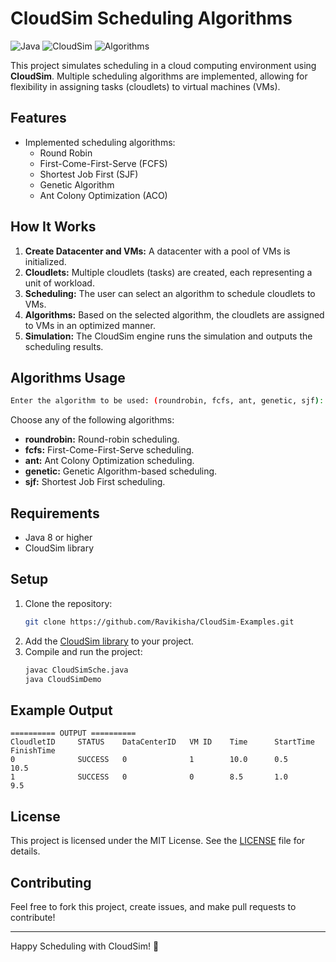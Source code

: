 # CloudSim Scheduling Algorithms

![Java](https://img.shields.io/badge/Java-ED8B00?style=for-the-badge&logo=java&logoColor=white)
![CloudSim](https://img.shields.io/badge/CloudSim-0077B5?style=for-the-badge&logo=cloud&logoColor=white)
![Algorithms](https://img.shields.io/badge/Algorithms-%F0%9F%A7%91%E2%80%8D%F0%9F%94%A7-4C8CBF?style=for-the-badge)

This project simulates scheduling in a cloud computing environment using **CloudSim**. Multiple scheduling algorithms are implemented, allowing for flexibility in assigning tasks (cloudlets) to virtual machines (VMs).

## Features

- Implemented scheduling algorithms:
  - Round Robin
  - First-Come-First-Serve (FCFS)
  - Shortest Job First (SJF)
  - Genetic Algorithm
  - Ant Colony Optimization (ACO)

## How It Works

1. **Create Datacenter and VMs:** A datacenter with a pool of VMs is initialized.
2. **Cloudlets:** Multiple cloudlets (tasks) are created, each representing a unit of workload.
3. **Scheduling:** The user can select an algorithm to schedule cloudlets to VMs.
4. **Algorithms:** Based on the selected algorithm, the cloudlets are assigned to VMs in an optimized manner.
5. **Simulation:** The CloudSim engine runs the simulation and outputs the scheduling results.

## Algorithms Usage

```bash
Enter the algorithm to be used: (roundrobin, fcfs, ant, genetic, sjf): genetic
```

Choose any of the following algorithms:
- **roundrobin:** Round-robin scheduling.
- **fcfs:** First-Come-First-Serve scheduling.
- **ant:** Ant Colony Optimization scheduling.
- **genetic:** Genetic Algorithm-based scheduling.
- **sjf:** Shortest Job First scheduling.

## Requirements

- Java 8 or higher
- CloudSim library

## Setup

1. Clone the repository:
    ```bash
    git clone https://github.com/Ravikisha/CloudSim-Examples.git
    ```
2. Add the [CloudSim library](http://www.cloudbus.org/cloudsim/) to your project.
3. Compile and run the project:
    ```bash
    javac CloudSimSche.java
    java CloudSimDemo
    ```

## Example Output

```plaintext
========== OUTPUT ==========
CloudletID     STATUS    DataCenterID   VM ID    Time      StartTime       FinishTime
0              SUCCESS   0              1        10.0      0.5            10.5
1              SUCCESS   0              0        8.5       1.0            9.5
```

## License

This project is licensed under the MIT License. See the [LICENSE](LICENSE) file for details.

## Contributing

Feel free to fork this project, create issues, and make pull requests to contribute!

---

Happy Scheduling with CloudSim! 🚀
